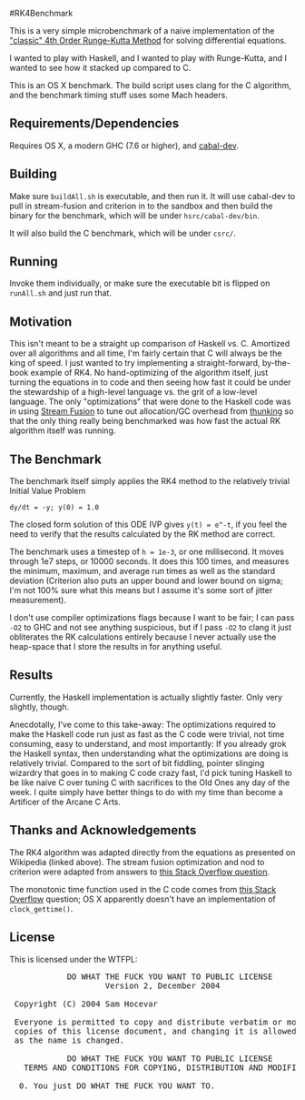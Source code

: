 #RK4Benchmark

This is a very simple microbenchmark of a naive implementation of the ["classic" 4th Order Runge-Kutta Method](http://en.wikipedia.org/wiki/Runge%E2%80%93Kutta) for solving differential equations.

I wanted to play with Haskell, and I wanted to play with Runge-Kutta, and I wanted to see how it stacked up compared to C.

This is an OS X benchmark.  The build script uses clang for the C algorithm, and the benchmark timing stuff uses some Mach headers.

## Requirements/Dependencies

Requires OS X, a modern GHC (7.6 or higher), and [cabal-dev](http://hackage.haskell.org/package/cabal-dev).

## Building

Make sure `buildAll.sh` is executable, and then run it.  It will use cabal-dev to pull in stream-fusion and criterion in to the sandbox and then build the binary for the benchmark, which will be under `hsrc/cabal-dev/bin`.

It will also build the C benchmark, which will be under `csrc/`.

## Running

Invoke them individually, or make sure the executable bit is flipped on `runAll.sh` and just run that.

## Motivation

This isn't meant to be a straight up comparison of Haskell vs. C.  Amortized over all algorithms and all time, I'm fairly certain that C will always be the king of speed.  I just wanted to try implementing a straight-forward, by-the-book example of RK4.  No hand-optimizing of the algorithm itself, just turning the equations in to code and then seeing how fast it could be under the stewardship of a high-level language vs. the grit of a low-level language. The only "optimizations" that were done to the Haskell code was in using [Stream Fusion](http://hackage.haskell.org/package/stream-fusion) to tune out allocation/GC overhead from [thunking](http://www.haskell.org/haskellwiki/Thunk) so that the only thing really being benchmarked was how fast the actual RK algorithm itself was running.

## The Benchmark

The benchmark itself simply applies the RK4 method to the relatively trivial Initial Value Problem

    dy/dt = -y; y(0) = 1.0

The closed form solution of this ODE IVP gives `y(t) = e^-t`, if you feel the need to verify that the results calculated by the RK method are correct.

The benchmark uses a timestep of `h = 1e-3`, or one millisecond.  It moves through 1e7 steps, or 10000 seconds. It does this 100 times, and measures the minimum, maximum, and average run times as well as the standard deviation (Criterion also puts an upper bound and lower bound on sigma; I'm not 100% sure what this means but I assume it's some sort of jitter measurement).

I don't use compiler optimizations flags because I want to be fair; I can pass `-O2` to GHC and not see anything suspicious, but if I pass `-O2` to clang it just obliterates the RK calculations entirely because I never actually use the heap-space that I store the results in for anything useful.

## Results

Currently, the Haskell implementation is actually slightly faster.  Only very slightly, though.

Anecdotally, I've come to this take-away:  The optimizations required to make the Haskell code run just as fast as the C code were trivial, not time consuming, easy to understand, and most importantly: If you already grok the Haskell syntax, then understanding what the optimizations are doing is relatively trivial.  Compared to the sort of bit fiddling, pointer slinging wizardry that goes in to making C code crazy fast, I'd pick tuning Haskell to be like naive C over tuning C with sacrifices to the Old Ones any day of the week.  I quite simply have better things to do with my time than become a Artificer of the Arcane C Arts.

## Thanks and Acknowledgements

The RK4 algorithm was adapted directly from the equations as presented on Wikipedia (linked above).  The stream fusion optimization and nod to criterion were adapted from answers to [this Stack Overflow question](http://stackoverflow.com/questions/18578370/haskell-performance-struggling-with-utilizing-profiling-results-and-basic-tunin).

The monotonic time function used in the C code comes from [this Stack Overflow](http://stackoverflow.com/questions/5167269/clock-gettime-alternative-in-mac-os-x) question; OS X apparently doesn't have an implementation of `clock_gettime()`.

## License

This is licensed under the WTFPL:

<pre>
            DO WHAT THE FUCK YOU WANT TO PUBLIC LICENSE
                    Version 2, December 2004

 Copyright (C) 2004 Sam Hocevar <sam@hocevar.net>

 Everyone is permitted to copy and distribute verbatim or modified
 copies of this license document, and changing it is allowed as long
 as the name is changed.

            DO WHAT THE FUCK YOU WANT TO PUBLIC LICENSE
   TERMS AND CONDITIONS FOR COPYING, DISTRIBUTION AND MODIFICATION

  0. You just DO WHAT THE FUCK YOU WANT TO.
</pre>
